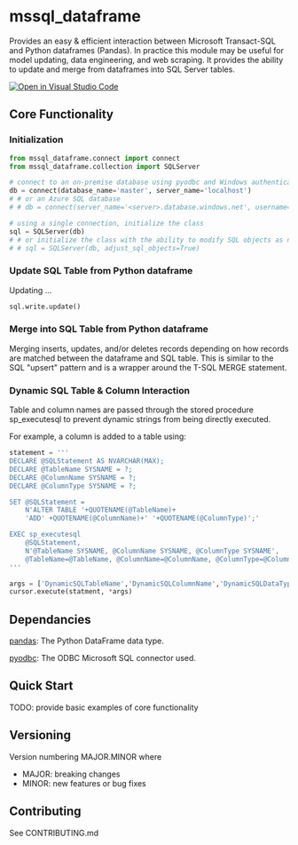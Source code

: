 # mssql_dataframe

Provides an easy & efficient interaction between Microsoft Transact-SQL and Python dataframes (Pandas). In practice this module 
may be useful for model updating, data engineering, and web scraping. It provides the ability to update and merge from dataframes into SQL Server tables.

[![Open in Visual Studio Code](https://open.vscode.dev/badges/open-in-vscode.svg)](https://open.vscode.dev/jwcook23/mssql_dataframe)

## Core Functionality

### Initialization

```python
from mssql_dataframe.connect import connect
from mssql_dataframe.collection import SQLServer

# connect to an on-premise database using pyodbc and Windows authentication
db = connect(database_name='master', server_name='localhost')
# # or an Azure SQL database
# # db = connect(server_name='<server>.database.windows.net', username='<username>', password='<password>')

# using a single connection, initialize the class
sql = SQLServer(db)
# # or initialize the class with the ability to modify SQL objects as needed
# # sql = SQLServer(db, adjust_sql_objects=True)
```

### Update SQL Table from Python dataframe

Updating ...

```python
sql.write.update()
```

### Merge into SQL Table from Python dataframe

Merging inserts, updates, and/or deletes records depending on how records are matched between the dataframe and SQL table. This is similar to the SQL "upsert" pattern and is a wrapper around the T-SQL MERGE statement.

### Dynamic SQL Table & Column Interaction

Table and column names are passed through the stored procedure sp_executesql to prevent dynamic strings from being directly executed.

For example, a column is added to a table using:

```python
statement = '''
DECLARE @SQLStatement AS NVARCHAR(MAX);
DECLARE @TableName SYSNAME = ?;
DECLARE @ColumnName SYSNAME = ?;
DECLARE @ColumnType SYSNAME = ?;

SET @SQLStatement = 
    N'ALTER TABLE '+QUOTENAME(@TableName)+
    'ADD' +QUOTENAME(@ColumnName)+' '+QUOTENAME(@ColumnType)';'

EXEC sp_executesql 
    @SQLStatement,
    N'@TableName SYSNAME, @ColumnName SYSNAME, @ColumnType SYSNAME',
    @TableName=@TableName, @ColumnName=@ColumnName, @ColumnType=@ColumnType;
'''

args = ['DynamicSQLTableName','DynamicSQLColumnName','DynamicSQLDataType']
cursor.execute(statment, *args)
```
    

## Dependancies
[pandas](https://pandas.pydata.org/): The Python DataFrame data type.

[pyodbc](https://docs.microsoft.com/en-us/sql/connect/python/pyodbc/python-sql-driver-pyodbc?view=sql-server-ver15): The ODBC Microsoft SQL connector used.

## Quick Start

TODO: provide basic examples of core functionality


## Versioning

Version numbering MAJOR.MINOR where
- MAJOR: breaking changes
- MINOR: new features or bug fixes

## Contributing

See CONTRIBUTING.md